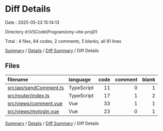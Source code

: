 # Diff Details

Date : 2025-05-23 15:14:13

Directory d:\\VSCode\\Programs\\my-vite-proj01

Total : 4 files, 84 codes, 2 comments, 5 blanks, all 91 lines

[Summary](results.md) / [Details](details.md) / [Diff Summary](diff.md) / Diff Details

## Files

| filename                                          | language   | code | comment | blank | total |
| :------------------------------------------------ | :--------- | ---: | ------: | ----: | ----: |
| [src/api/sendComment.ts](/src/api/sendComment.ts) | TypeScript |   11 |       0 |     1 |    12 |
| [src/router/index.ts](/src/router/index.ts)       | TypeScript |   17 |       1 |     2 |    20 |
| [src/views/comment.vue](/src/views/comment.vue)   | Vue        |   33 |       1 |     1 |    35 |
| [src/views/mylogin.vue](/src/views/mylogin.vue)   | Vue        |   23 |       0 |     1 |    24 |

[Summary](results.md) / [Details](details.md) / [Diff Summary](diff.md) / Diff Details
